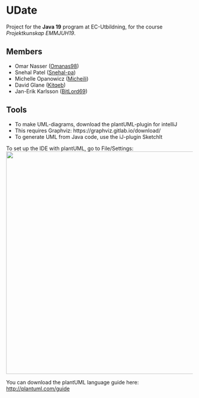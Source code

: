 # UDate

Project for the <b>Java 19</b> program at EC-Utbildning, for the course <i>Projektkunskap EMMJUH19</i>.

<h2>Members</h2>
<ul>
  <li>Omar Nasser (<a href='https://github.com/Omanas98'>Omanas98</a>)</li>
  <li>Snehal Patel (<a href='https://higtub-com/snehal-pa'>Snehal-pa</a>)</li>
  <li>Michelle Opanowicz (<a href='https://github.com/Micheili'>Micheili</a>)</li>
  <li>David Glane (<a href='https://github.com/kitqeb'>Kitqeb</a>)</li>
  <li>Jan-Erik Karlsson (<a href='https://github.com/bitlord69'>BitLord69</a>)</li>
</ul>

<h2>Tools</h2>
<ul>
  <li>To make UML-diagrams, download the plantUML-plugin for intelliJ</li>
  <li>This requires Graphviz: https://graphviz.gitlab.io/download/</li>
  <li>To generate UML from Java code, use the iJ-plugin SketchIt</li>
</ul>

To set up the IDE with plantUML, go to File/Settings:<br/>
<img src=http://bitlord69.se/extra_res/pu_install.png height="600px" />

You can download the plantUML language guide here: http://plantuml.com/guide


